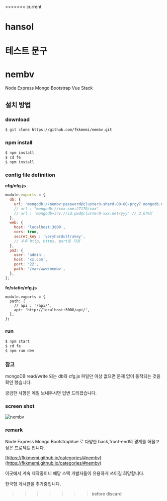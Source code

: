 <<<<<<< current
# hansol
테스트 문구
=======
# nembv
Node Express Mongo Bootstrap Vue Stack

## 설치 방법

### download
```bash
$ git clone https://github.com/fkkmemi/nembv.git
```

### npm install
```bash
$ npm install
$ cd fe
$ npm install
```

### config file definition

**cfg/cfg.js**  
```javascript
module.exports = {
  db: {
    url: 'mongodb://nembv:password@cluster0-shard-00-00-prgy7.mongodb.net:27017,cluster0-shard-00-01-prgy7.mongodb.net:27017,cluster0-shard-00-02-prgy7.mongodb.net:27017/faw?ssl=true&replicaSet=Cluster0-shard-0&authSource=admin',    
    // url : "mongodb://xxx.com:27170/xxx"
    // url : 'mongodb+srv://id:pwd@cluster0-xxx.net/yyy' // 3.6이상
  },
  web: {
    host: 'localhost:3000',
    cors: true,
    secret_key : 'veryhardultrakey',
    // 추후 http, https, port등 지정
  },
  pm2: {
    user: 'admin',
    host: 'xx.com',
    port: '22',
    path: '/var/www/nembv',
  },
};
```

**fe/static/cfg.js**  
```ecmascript 6
module.exports = {
  path: {
    // api : '/api/',
    api: 'http://localhost:3000/api/',
  },
};
```

### run
```bash
$ npm start
$ cd fe
$ npm run dev
```

### 참고
mongoDB read/write 되는 db와 cfg.js 파일만 이상 없으면 문제 없이 동작되는 것을 확인 했습니다.

궁금한 사항은 메일 보내주시면 답변 드리겠습니다. 

### screen shot
![nembv](/public/images/nembv.png)

### remark
Node Express Mongo BootstrapVue 로 다양한 back,front-end의 경계를 허물고 싶은 프로젝트 입니다.

[https://fkkmemi.github.io/categories/#nembv](https://fkkmemi.github.io/categories/#nembv) 

이곳에서 계속 제작중이니 해당 스택 개발자들이 유용하게 쓰이길 희망합니다.

한국형 게시판을 추가중입니다. 
>>>>>>> before discard
